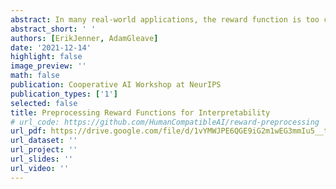 ```yaml
---
abstract: In many real-world applications, the reward function is too complex to be manually specified. In such cases, reward functions must instead be learned from human feedback. Since the learned reward may fail to represent user preferences, it is important to be able to validate the learned reward function prior to deployment.  One promising approach is to apply interpretability tools to the reward function to spot potential deviations from the user’s intention. Existing work has applied general-purpose interpretability tools to understand learned reward functions. We propose exploiting the intrinsic structure of reward functions by first preprocessing them into simpler but equivalent reward functions, which are then visualized. We introduce a general framework for such reward preprocessing and propose concrete preprocessing algorithms. Our empirical evaluation shows that preprocessed rewards are often significantly easier to understand than the original reward.
abstract_short: ' '
authors: [ErikJenner, AdamGleave]
date: '2021-12-14'
highlight: false
image_preview: ''
math: false
publication: Cooperative AI Workshop at NeurIPS
publication_types: ['1']
selected: false
title: Preprocessing Reward Functions for Interpretability 
# url_code: https://github.com/HumanCompatibleAI/reward-preprocessing
url_pdf: https://drive.google.com/file/d/1vYMWJPE6QGE9iG2m1wEG3mmIu5__tLoP/view
url_dataset: ''
url_project: ''
url_slides: '' 
url_video: ''
---
```


